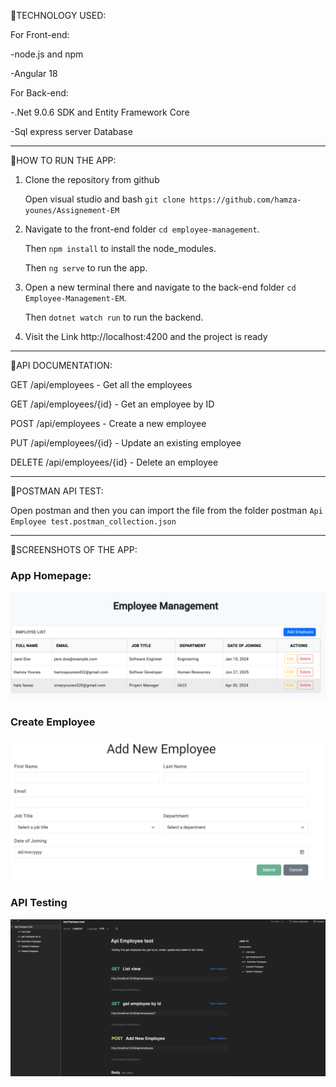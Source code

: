 📌TECHNOLOGY USED: 

For Front-end: 

-node.js and npm

-Angular 18

For Back-end:

-.Net 9.0.6 SDK and Entity Framework Core

-Sql express server Database

----

📌HOW TO RUN THE APP:
1. Clone the repository from github

   Open visual studio and bash `git clone https://github.com/hamza-younes/Assignement-EM`

2. Navigate to the front-end folder `cd employee-management`.

   Then `npm install` to install the node_modules.

   Then `ng serve` to run the app.

3. Open a new terminal there and navigate to the back-end folder `cd Employee-Management-EM`.
  
   Then `dotnet watch run` to run the backend.

4. Visit the Link http://localhost:4200 and the project is ready

----

📌API DOCUMENTATION:

GET /api/employees - Get all the employees

GET /api/employees/{id} - Get an employee by ID  

POST /api/employees - Create a new employee  

PUT /api/employees/{id} - Update an existing employee   

DELETE /api/employees/{id} - Delete an employee  

----

📌POSTMAN API TEST:

Open postman and then you can import the file from the folder postman `Api Employee test.postman_collection.json`

---

📌SCREENSHOTS OF THE APP:

### App Homepage:
![Home](./Screenshots/home.png)

### Create Employee
![Create](./Screenshots/Form.png)

### API Testing
![Postman](./Screenshots/postman.png)
